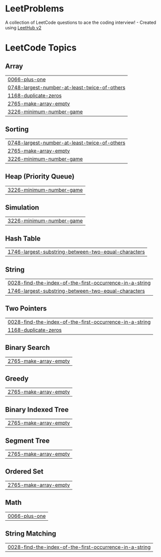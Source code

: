 # LeetProblems
A collection of LeetCode questions to ace the coding interview! - Created using [LeetHub v2](https://github.com/arunbhardwaj/LeetHub-2.0)

<!---LeetCode Topics Start-->
# LeetCode Topics
## Array
|  |
| ------- |
| [0066-plus-one](https://github.com/Jayaprakash02/LeetProblems/tree/master/0066-plus-one) |
| [0748-largest-number-at-least-twice-of-others](https://github.com/Jayaprakash02/LeetProblems/tree/master/0748-largest-number-at-least-twice-of-others) |
| [1168-duplicate-zeros](https://github.com/Jayaprakash02/LeetProblems/tree/master/1168-duplicate-zeros) |
| [2765-make-array-empty](https://github.com/Jayaprakash02/LeetProblems/tree/master/2765-make-array-empty) |
| [3226-minimum-number-game](https://github.com/Jayaprakash02/LeetProblems/tree/master/3226-minimum-number-game) |
## Sorting
|  |
| ------- |
| [0748-largest-number-at-least-twice-of-others](https://github.com/Jayaprakash02/LeetProblems/tree/master/0748-largest-number-at-least-twice-of-others) |
| [2765-make-array-empty](https://github.com/Jayaprakash02/LeetProblems/tree/master/2765-make-array-empty) |
| [3226-minimum-number-game](https://github.com/Jayaprakash02/LeetProblems/tree/master/3226-minimum-number-game) |
## Heap (Priority Queue)
|  |
| ------- |
| [3226-minimum-number-game](https://github.com/Jayaprakash02/LeetProblems/tree/master/3226-minimum-number-game) |
## Simulation
|  |
| ------- |
| [3226-minimum-number-game](https://github.com/Jayaprakash02/LeetProblems/tree/master/3226-minimum-number-game) |
## Hash Table
|  |
| ------- |
| [1746-largest-substring-between-two-equal-characters](https://github.com/Jayaprakash02/LeetProblems/tree/master/1746-largest-substring-between-two-equal-characters) |
## String
|  |
| ------- |
| [0028-find-the-index-of-the-first-occurrence-in-a-string](https://github.com/Jayaprakash02/LeetProblems/tree/master/0028-find-the-index-of-the-first-occurrence-in-a-string) |
| [1746-largest-substring-between-two-equal-characters](https://github.com/Jayaprakash02/LeetProblems/tree/master/1746-largest-substring-between-two-equal-characters) |
## Two Pointers
|  |
| ------- |
| [0028-find-the-index-of-the-first-occurrence-in-a-string](https://github.com/Jayaprakash02/LeetProblems/tree/master/0028-find-the-index-of-the-first-occurrence-in-a-string) |
| [1168-duplicate-zeros](https://github.com/Jayaprakash02/LeetProblems/tree/master/1168-duplicate-zeros) |
## Binary Search
|  |
| ------- |
| [2765-make-array-empty](https://github.com/Jayaprakash02/LeetProblems/tree/master/2765-make-array-empty) |
## Greedy
|  |
| ------- |
| [2765-make-array-empty](https://github.com/Jayaprakash02/LeetProblems/tree/master/2765-make-array-empty) |
## Binary Indexed Tree
|  |
| ------- |
| [2765-make-array-empty](https://github.com/Jayaprakash02/LeetProblems/tree/master/2765-make-array-empty) |
## Segment Tree
|  |
| ------- |
| [2765-make-array-empty](https://github.com/Jayaprakash02/LeetProblems/tree/master/2765-make-array-empty) |
## Ordered Set
|  |
| ------- |
| [2765-make-array-empty](https://github.com/Jayaprakash02/LeetProblems/tree/master/2765-make-array-empty) |
## Math
|  |
| ------- |
| [0066-plus-one](https://github.com/Jayaprakash02/LeetProblems/tree/master/0066-plus-one) |
## String Matching
|  |
| ------- |
| [0028-find-the-index-of-the-first-occurrence-in-a-string](https://github.com/Jayaprakash02/LeetProblems/tree/master/0028-find-the-index-of-the-first-occurrence-in-a-string) |
<!---LeetCode Topics End-->